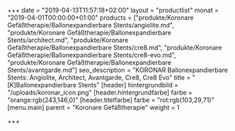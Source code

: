 +++
date = "2019-04-13T11:57:18+02:00"
layout = "productlist"
monat = "2019-04-01T00:00:00+01:00"
products = ["produkte/Koronare Gefäßtherapie/Ballonexpandierbare Stents/angiolite.md", "produkte/Koronare Gefäßtherapie/Ballonexpandierbare Stents/architect.md", "produkte/Koronare Gefäßtherapie/Ballonexpandierbare Stents/cre8.md", "produkte/Koronare Gefäßtherapie/Ballonexpandierbare Stents/cre8-evo.md", "produkte/Koronare Gefäßtherapie/Ballonexpandierbare Stents/avantgarde.md"]
seo_description = "KORONAR Ballonexpandierbare Stents: Angiolite, Architect, Avantgarde, Cre8, Cre8 Evo"
title = "[K]Ballonexpandierbare Stents"
[header]
hintergrundbild = "/uploads/koronar_icon.png"
[header.hintergrundfarbe]
farbe = "orange:rgb(243,146,0)"
[header.titelfarbe]
farbe = "rot:rgb(103,29,71)"
[menu.main]
parent = "Koronare Gefäßtherapie"
weight = 1

+++
